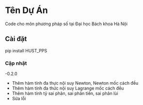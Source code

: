 # Tên Dự Án
Code cho môn phương pháp số tại Đại học Bách khoa Hà Nội

## Cài đặt
pip install HUST_PPS

### Cập nhật
-0.2.0
+ Thêm hàm tính đa thực nội suy Newton, Newton mốc cách đều
+ Thêm hàm tính đa thức nội suy Lagrange mốc cách đều
+ Thêm hàm tính tỷ sai phân, sai phân tiến, sai phân lùi
+ Sửa lỗi